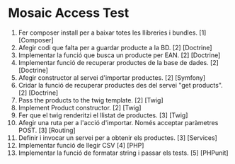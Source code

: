 Mosaic Access Test
==================

1. Fer composer install per a baixar totes les llibreries i bundles. [1] [Composer]
2. Afegir codi que falta per a guardar producte a la BD. [2] [Doctrine]
3. Implementar la funció que busca un producte per EAN. [2] [Doctrine]
4. Implementar funció de recuperar productes de la base de dades. [2] [Doctrine]
5. Afegir constructor al servei d'importar productes. [2] [Symfony]
6. Cridar la funció de recuperar productes des del servei "get products". [2] [Doctrine]
7. Pass the products to the twig template. [2] [Twig]
8. Implement Product constructor. [2] [Twig]
9. Fer que el twig renderitzi el llistat de productes. [3] [Twig]
10. Afegir una ruta per a l'acció d'importar. Només acceptar paràmetres POST. [3] [Routing]
11. Definir i invocar un servei per a obtenir els productes. [3] [Services]
12. Implementar funció de llegir CSV [4] [PHP]
13. Implementar la funció de formatar string i passar els tests. [5] [PHPunit]